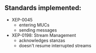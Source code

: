 ## Standards implemented:
* XEP-0045
	* entering MUCs
	* sending messages
* XEP-0198: Stream Management
	* acknowledges stanzas
	* doesn't resume interrupted streams
